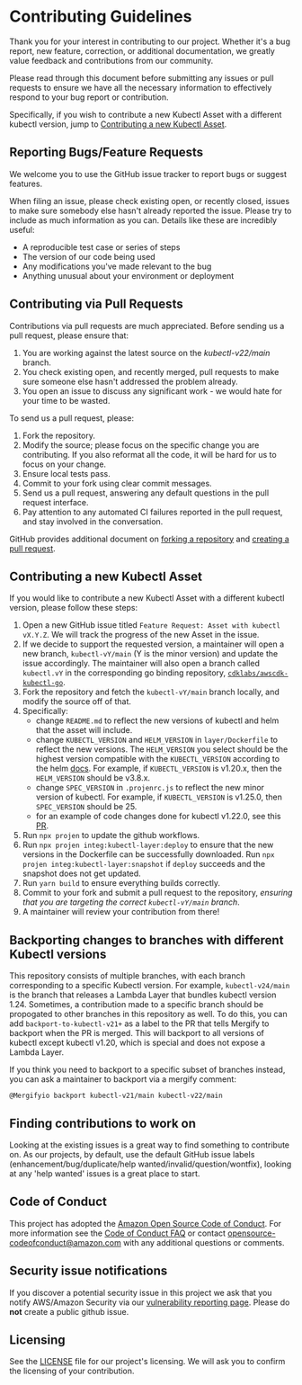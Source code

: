 # Contributing Guidelines

Thank you for your interest in contributing to our project. Whether it's a bug report, new feature, correction, or additional
documentation, we greatly value feedback and contributions from our community.

Please read through this document before submitting any issues or pull requests to ensure we have all the necessary
information to effectively respond to your bug report or contribution.

Specifically, if you wish to contribute a new Kubectl Asset with a different kubectl version, jump to [Contributing a new Kubectl Asset](#contributing-a-new-kubectl-asset).


## Reporting Bugs/Feature Requests

We welcome you to use the GitHub issue tracker to report bugs or suggest features.

When filing an issue, please check existing open, or recently closed, issues to make sure somebody else hasn't already
reported the issue. Please try to include as much information as you can. Details like these are incredibly useful:

* A reproducible test case or series of steps
* The version of our code being used
* Any modifications you've made relevant to the bug
* Anything unusual about your environment or deployment

## Contributing via Pull Requests
Contributions via pull requests are much appreciated. Before sending us a pull request, please ensure that:

1. You are working against the latest source on the *kubectl-v22/main* branch.
2. You check existing open, and recently merged, pull requests to make sure someone else hasn't addressed the problem already.
3. You open an issue to discuss any significant work - we would hate for your time to be wasted.

To send us a pull request, please:

1. Fork the repository.
2. Modify the source; please focus on the specific change you are contributing. If you also reformat all the code, it will be hard for us to focus on your change.
3. Ensure local tests pass.
4. Commit to your fork using clear commit messages.
5. Send us a pull request, answering any default questions in the pull request interface.
6. Pay attention to any automated CI failures reported in the pull request, and stay involved in the conversation.

GitHub provides additional document on [forking a repository](https://help.github.com/articles/fork-a-repo/) and
[creating a pull request](https://help.github.com/articles/creating-a-pull-request/).

## Contributing a new Kubectl Asset
If you would like to contribute a new Kubectl Asset with a different kubectl version, please follow these steps:

1. Open a new GitHub issue titled `Feature Request: Asset with kubectl vX.Y.Z`. We will track the progress of the new
Asset in the issue.
2. If we decide to support the requested version, a maintainer will open a new branch, `kubectl-vY/main`
(Y is the minor version) and update the issue accordingly. The maintainer will also open a branch called `kubectl.vY`
in the corresponding go binding repository, [`cdklabs/awscdk-kubectl-go`](https://github.com/cdklabs/awscdk-kubectl-go/branches).
3. Fork the repository and fetch the `kubectl-vY/main` branch locally, and modify the source off of that.
4. Specifically: 
    - change `README.md` to reflect the new versions of kubectl and helm that the asset will include.
    - change `KUBECTL_VERSION` and `HELM_VERSION` in `layer/Dockerfile` to reflect the new versions.
    The `HELM_VERSION` you select should be the highest version compatible with the `KUBECTL_VERSION`
    according to the helm [docs](https://helm.sh/docs/topics/version_skew/). For example, if
    `KUBECTL_VERSION` is v1.20.x, then the `HELM_VERSION` should be v3.8.x.
    - change `SPEC_VERSION` in `.projenrc.js` to reflect the new minor version of kubectl.
    For example, if `KUBECTL_VERSION` is v1.25.0, then `SPEC_VERSION` should be 25.
    - for an example of code changes done for kubectl v1.22.0, see this [PR](https://github.com/cdklabs/awscdk-asset-kubectl/pull/7).
5. Run `npx projen` to update the github workflows.
6. Run `npx projen integ:kubectl-layer:deploy` to ensure that the new versions in the Dockerfile can be successfully downloaded.
Run `npx projen integ:kubectl-layer:snapshot` if `deploy` succeeds and the snapshot does not get updated.
7. Run `yarn build` to ensure everything builds correctly.
8. Commit to your fork and submit a pull request to the repository, _ensuring that you are targeting the correct `kubectl-vY/main` branch_.
9. A maintainer will review your contribution from there!

## Backporting changes to branches with different Kubectl versions
This repository consists of multiple branches, with each branch corresponding to a specific Kubectl version.
For example, `kubectl-v24/main` is the branch that releases a Lambda Layer that bundles kubectl version 1.24.
Sometimes, a contribution made to a specific branch should be propogated to other branches in this repository as well.
To do this, you can add `backport-to-kubectl-v21+` as a label to the PR that tells Mergify to backport when the PR is merged.
This will backport to all versions of kubectl except kubectl v1.20, which is special and does not expose a Lambda Layer.

If you think you need to backport to a specific subset of branches instead, you can ask a maintainer to backport via
a mergify comment:

```
@Mergifyio backport kubectl-v21/main kubectl-v22/main
```

## Finding contributions to work on
Looking at the existing issues is a great way to find something to contribute on. As our projects, by default, use the default GitHub issue labels (enhancement/bug/duplicate/help wanted/invalid/question/wontfix), looking at any 'help wanted' issues is a great place to start.

## Code of Conduct
This project has adopted the [Amazon Open Source Code of Conduct](https://aws.github.io/code-of-conduct).
For more information see the [Code of Conduct FAQ](https://aws.github.io/code-of-conduct-faq) or contact
opensource-codeofconduct@amazon.com with any additional questions or comments.


## Security issue notifications
If you discover a potential security issue in this project we ask that you notify AWS/Amazon Security via our [vulnerability reporting page](http://aws.amazon.com/security/vulnerability-reporting/). Please do **not** create a public github issue.


## Licensing

See the [LICENSE](LICENSE) file for our project's licensing. We will ask you to confirm the licensing of your contribution.
